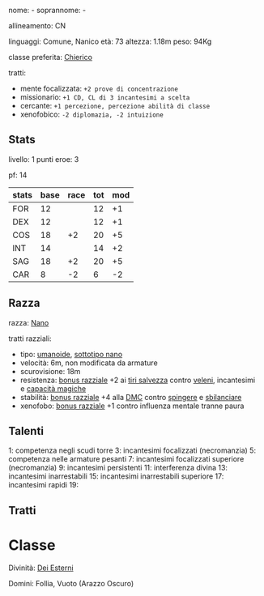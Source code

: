 nome: -
soprannome: -

allineamento: CN

linguaggi: Comune, Nanico
età: 73
altezza: 1.18m
peso: 94Kg

classe preferita: [Chierico]()

tratti:
 - mente focalizzata: `+2 prove di concentrazione`
 - missionario: `+1 CD, CL di 3 incantesimi a scelta`
 - cercante: `+1 percezione, percezione abilità di classe`
 - xenofobico: `-2 diplomazia, -2 intuizione`
## Stats

livello: 1
punti eroe: 3

pf: 14

| stats | base | race | tot | mod |
| ----- | ---- | ---- | --- | --- |
| FOR   | 12   |      | 12  | +1  |
| DEX   | 12   |      | 12  | +1  |
| COS   | 18   | +2   | 20  | +5  |
| INT   | 14   |      | 14  | +2  |
| SAG   | 18   | +2   | 20  | +5  |
| CAR   | 8    | -2   | 6   | -2  |

## Razza

razza: [Nano](https://golarion.altervista.org/wiki/Nano)

tratti razziali:
 - tipo: [umanoide](https://golarion.altervista.org/wiki/Razze/Qualit%C3%A0#Umanoide_(0_PR)), [sottotipo nano](https://golarion.altervista.org/wiki/Sottotipo_Nano)
 - velocità: 6m, non modificata da armature
 - scurovisione: 18m
 - resistenza: [bonus razziale](https://golarion.altervista.org/wiki/Glossario#Bonus_\(Razziale\) "Glossario") +2 ai [tiri salvezza](https://golarion.altervista.org/wiki/Tiri_Salvezza "Tiri Salvezza") contro [veleni](https://golarion.altervista.org/wiki/Veleni "Veleni"), incantesimi e [capacità magiche](https://golarion.altervista.org/wiki/Capacit%C3%A0_Magiche "Capacità Magiche")
 - stabilità: [bonus razziale](https://golarion.altervista.org/wiki/Glossario#Bonus_\(Razziale\) "Glossario") +4 alla [DMC](https://golarion.altervista.org/wiki/DMC "DMC") contro [spingere](https://golarion.altervista.org/wiki/Spingere "Spingere") e [sbilanciare](https://golarion.altervista.org/wiki/Sbilanciare "Sbilanciare")
 - xenofobo: [bonus razziale](https://golarion.altervista.org/wiki/Glossario#Bonus_\(Razziale\) "Glossario") +1 contro influenza mentale tranne paura

## Talenti

1:  competenza negli scudi torre
3:  incantesimi focalizzati (necromanzia)
5:  competenza nelle armature pesanti
7:  incantesimi focalizzati superiore (necromanzia)
9:  incantesimi persistenti
11: interferenza divina
13: incantesimi inarrestabili
15: incantesimi inarrestabili superiore
17: incantesimi rapidi
19: 


## Tratti

# Classe

Divinità: [Dei Esterni](https://golarion.altervista.org/wiki/Dio_Esterno)

Domini: Follia, Vuoto (Arazzo Oscuro)